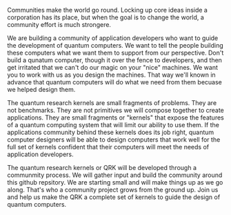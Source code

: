 Communities make the world go round. Locking up core ideas inside a corporation has its place, but when the goal is to change the world, a community effort is much strongere.

We are building a community of application developers who want to guide the development of quantum computers. We want to tell the people building these computers what we want them to support from our perspective. Don't build a qunatum computer, though it over the fence to developers, and then get irritated that we can't do our magic on your "nice" machines. We want you to work with us as you design the machines. That way we'll known in advance that quantum computers will do what we need from them becuase we helped design them.

The quantum research kernels are small fragments of problems. They are not benchmarks. They are not primitives we will compose together to create applications. They are small fragments or "kernels" that expose the features of a quantum computing system that will limit our ability to use them. If the applications community behind these kernels does its job right, quantum computer designers will be able to design computers that work well for the full set of kernels confident that their computers will meet the needs of application developers.

The quantum research kernels or QRK will be developed through a communmity process. We will gather input and build the community around this github repsitory. We are starting small and will make things up as we go along. That's who a community project grows from the ground up. Join us and help us make the QRK a complete set of kernels to guide the design of quantum computers.

